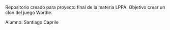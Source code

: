 Repositorio creado para proyecto final de la materia LPPA.
Objetivo crear un clon del juego Wordle.

Alumno: Santiago Caprile


